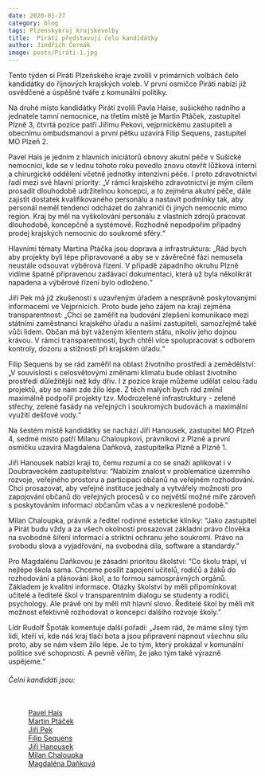 ```yaml
---
date: 2020-01-27
category: blog
tags: Plzenskykraj krajskevolby 
title:  Piráti představují čelo kandidátky 
author: Jindřich Čermák
image: posts/Piráti-1.jpg
---
```


Tento týden si Piráti Plzeňského kraje zvolili v primárních volbách  čelo kandidátky do říjnových krajských voleb. V první osmičce Piráti nabízí již osvědčené a úspěšné tváře z komunální politiky.

Na druhé místo kandidátky Piráti zvolili Pavla Haise, sušického radního a jednatele tamní nemocnice, na třetím místě je Martin Ptáček, zastupitel Plzně 3, čtvrtá pozice patří Jiřímu Pekovi, vejprnickému zastupiteli a obecnímu ombudsmanovi a první pětku uzavírá Filip Sequens, zastupitel MO Plzeň 2.

Pavel Hais je jedním z hlavních iniciátorů obnovy akutní péče v Sušické nemocnici, kde se v lednu tohoto roku povedlo znovu otevřít  lůžková interní a chirurgické oddělení včetně jednotky intenzivní péče. I proto zdravotnictví řadí mezi své hlavní priority: „V rámci krajského zdravotnictví je mým cílem prosadit dlouhodobě udržitelnou koncepci, a to zejména akutní péče, dále zajistit dostatek kvalifikovaného personálu a nastavit podmínky tak, aby personál neměl tendenci odcházet do zahraničí či jiných nemocnic mimo region. Kraj by měl na vyškolování personálu z vlastních zdrojů pracovat dlouhodobě, koncepčně a systémově. Rozhodně nepodpořím případný  prodej krajských nemocnic do soukromé sféry.“  

Hlavními tématy Martina Ptáčka jsou doprava a infrastruktura: „Rád bych aby projekty byli lépe připravované a aby se v závěrečné fázi nemusela neustále odsouvat výběrová řízení. V případě západního okruhu Plzně vidíme špatně připravenou zadávací dokumentaci, která už byla několikrát napadena a výběrové řízení bylo odloženo.“

Jiří Pek má již zkušenosti s uzavřeným úřadem a nesprávně poskytovanými informacemi ve Vejprnicích. Proto bude jeho zájem na kraji zejména transparentnost: „Chci se zaměřit na budování zlepšení komunikace mezi státními zaměstnanci krajského úřadu a našimi zastupiteli, samozřejmě také vůči lidem. Občan má být váženým klientem státu, nikoliv jeho dojnou krávou. V rámci transparentnosti, bych chtěl více spolupracovat s odborem kontroly, dozoru a stížností při krajském úřadu.“

Filip Sequens by se rád zaměřil na oblast životního prostředí a zemědělství: „V souvislosti s celosvětovými změnami klimatu bude oblast životního prostředí důležitější než kdy dřív. I z pozice kraje můžeme udělat celou řadu projektů, aby se nám zde žilo lépe. Z těch malých bych rád zmínil maximálně podpořil projekty tzv. Modrozelené infrastruktury - zelené střechy, zelené fasády na veřejných i soukromých budovách a maximální využití dešťové vody.“

Na šestém místě kandidátky se nachází Jiří Hanousek, zastupitel MO Plzeň 4, sedmé místo patří Milanu Chaloupkovi, právníkovi z Plzně a první osmičku uzavírá Magdalena Daňková, zastupitelka Plzně a Plzně 1.

Jiří Hanousek nabízí kraji to, čemu rozumí a co se snaží aplikovat i v Doubraveckém zastupitelstvu: “Nabízím znalost v problematice územního rozvoje, veřejného prostoru a participaci občanů na veřejném rozhodování. Chci prosazovat, aby veřejné instituce jednaly a vytvářely možnosti pro zapojování občanů do veřejných procesů v co největší možné míře zároveň s poskytováním informací občanům včas a v nezkreslené podobě.”

Milan Chaloupka, právník a ředitel rodinné estetické kliniky: “Jako zastupitel a Pirát budu vždy a za všech okolností prosazovat základní právo člověka na svobodné šíření informací a striktní ochranu jeho soukromí. Právo na svobodu slova a vyjadřování, na svobodná díla, software a standardy.”

Pro Magdalénu Daňkovou je zásadní prioritou školství: “Co školu trápí, ví nejlépe škola sama. Chceme posílit zapojení učitelů, rodičů a žáků do rozhodování a plánování škol, a to formou samosprávných orgánů. Základem je kvalitní informace. Otázky školství by měli připomínkovat učitelé a ředitelé škol v transparentním dialogu se studenty a rodiči, psychology. Ale právě oni by měli mít hlavní slovo. Ředitelé škol by měli mít možnost efektivně rozhodovat o koncepci dalšího rozvoje školy.”

Lídr Rudolf Špoták komentuje další pořadí: „Jsem rád, že máme silný tým lidí, kteří ví, kde náš kraj tlačí bota a jsou připraveni napnout všechnu sílu proto, aby se nám všem žilo lépe. Je to tým, který prokázal v komunální politice své schopnosti. A pevně věřím, že jako tým také výrazně uspějeme.“

<dt><h6>Čelní kandidáti jsou:</h6></dt>
<br/>
<dd><a href="https://wiki.pirati.cz/lide/pavel_hais">Pavel Hais</a></dd>
<dd><a href="https://lide.pirati.cz/personProfile/219/">Martin Ptáček</a></dd>
<dd><a href="https://lide.pirati.cz/personProfile/201/">Jiří Pek</a></dd>
<dd><a href="https://lide.pirati.cz/personProfile/541/">Filip Sequens</a></dd>
<dd><a href="https://wiki.pirati.cz/lide/jiri_hanousek">Jiří Hanousek</a></dd>
<dd><a href="https://lide.pirati.cz/personProfile/674/">Milan Chaloupka</a></dd>
<dd><a href="https://wiki.pirati.cz/lide/magda_dankova">Magdaléna Daňková</a</dd>
